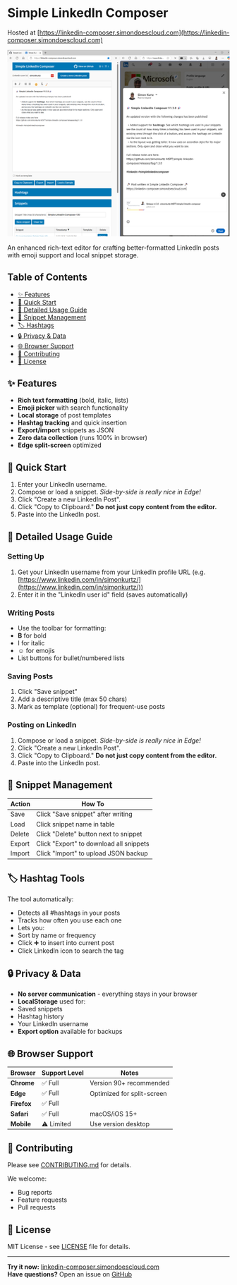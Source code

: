 # Simple LinkedIn Composer

Hosted at [https://linkedin-composer.simondoescloud.com](https://linkedin-composer.simondoescloud.com)

![Banner Image](composer-linkedin-side-by-side.png)

An enhanced rich-text editor for crafting better-formatted LinkedIn posts with emoji support and local snippet storage.

## Table of Contents

- [✨ Features](#-features)
- [🚀 Quick Start](#-quick-start)
- [📖 Detailed Usage Guide](#-detailed-usage-guide)
- [💾 Snippet Management](#-snippet-management)
- [🏷️ Hashtags](#%EF%B8%8F-hashtags)
- [🔒 Privacy & Data](#-privacy--data)
- [🌐 Browser Support](#-browser-support)
- [🤝 Contributing](#-contributing)
- [📜 License](#-license)

## ✨ Features

- **Rich text formatting** (bold, italic, lists)
- **Emoji picker** with search functionality
- **Local storage** of post templates
- **Hashtag tracking** and quick insertion
- **Export/import** snippets as JSON
- **Zero data collection** (runs 100% in browser)
- **Edge split-screen** optimized

## 🚀 Quick Start

1. Enter your LinkedIn username.
1. Compose or load a snippet. *Side-by-side is really nice in Edge!*
1. Click "Create a new LinkedIn Post".
1. Click "Copy to Clipboard." **Do not just copy content from the editor.**
1. Paste into the LinkedIn post.

## 📖 Detailed Usage Guide

### Setting Up

1. Get your LinkedIn username from your LinkedIn profile URL (e.g. [https://www.linkedin.com/in/simonkurtz/](https://www.linkedin.com/in/simonkurtz/))
1. Enter it in the "LinkedIn user id" field (saves automatically)

### Writing Posts
- Use the toolbar for formatting:
- **B** for bold
- I for italic
- ☺ for emojis
- List buttons for bullet/numbered lists

### Saving Posts

1. Click "Save snippet"
1. Add a descriptive title (max 50 chars)
1. Mark as template (optional) for frequent-use posts

### Posting on LinkedIn

1. Compose or load a snippet. *Side-by-side is really nice in Edge!*
1. Click "Create a new LinkedIn Post".
1. Click "Copy to Clipboard." **Do not just copy content from the editor.**
1. Paste into the LinkedIn post.

## 💾 Snippet Management

| Action | How To |
|--------|--------|
| Save   | Click "Save snippet" after writing |
| Load   | Click snippet name in table |
| Delete | Click "Delete" button next to snippet |
| Export | Click "Export" to download all snippets |
| Import | Click "Import" to upload JSON backup |

<h2 id="hashtag-tools">🏷️ Hashtag Tools</h2>

The tool automatically:
- Detects all #hashtags in your posts
- Tracks how often you use each one
- Lets you:
- Sort by name or frequency
- Click ➕ to insert into current post
- Click LinkedIn icon to search the tag

<h2 id="privacy--data">🔒 Privacy & Data</h2>

- **No server communication** - everything stays in your browser
- **LocalStorage** used for:
- Saved snippets
- Hashtag history
- Your LinkedIn username
- **Export option** available for backups

<h2 id="browser-support">🌐 Browser Support</h2>

| Browser       | Support Level | Notes                  |
|---------------|---------------|------------------------|
| **Chrome**    | ✅ Full       | Version 90+ recommended|
| **Edge**      | ✅ Full       | Optimized for split-screen |
| **Firefox**   | ✅ Full       |                        |
| **Safari**    | ✅ Full       | macOS/iOS 15+          |
| **Mobile**    | ⚠️ Limited    | Use version desktop   |

## 🤝 Contributing

Please see [CONTRIBUTING.md](CONTRIBUTING.md) for details.

We welcome:

- Bug reports
- Feature requests
- Pull requests


## 📜 License

MIT License - see [LICENSE](LICENSE) file for details.

---

**Try it now:** [linkedin-composer.simondoescloud.com](https://linkedin-composer.simondoescloud.com/)  
**Have questions?** Open an issue on [GitHub](https://github.com/simonkurtz-MSFT/simple-linkedin-composer/issues)
